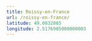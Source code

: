 ```yaml
---
title: Roissy-en-France
url: /roissy-en-france/
latitude: 49.0032865
longitude: 2.5176985000000003
---
```

